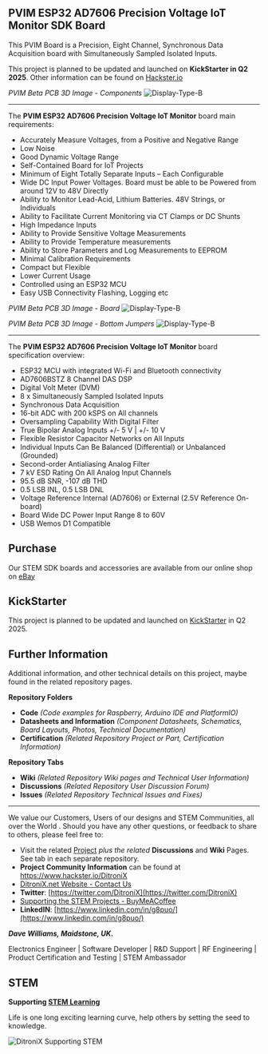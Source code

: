 ## PVIM ESP32 AD7606 Precision Voltage IoT Monitor SDK Board

This PVIM Board is a Precision, Eight Channel, Synchronous Data Acquisition board with Simultaneously Sampled Isolated Inputs.

This project is planned to be updated and launched on **KickStarter in Q2 2025**.  Other information can be found on [Hackster.io](https://www.hackster.io/DitroniX/pvim-esp32-ad7606-precision-voltage-iot-monitor-sdk-board-acbe1f) 

_PVIM Beta PCB 3D Image - Components_
![Display-Type-B](https://ditronix.net/wp-content/uploads/2023/04/PVIM-ESP32-AD7606-SDK-1.2304.101-Beta-PCA.png?raw=true)

------------

 The **PVIM ESP32 AD7606 Precision Voltage IoT Monitor** board main requirements:
 
- Accurately Measure Voltages, from a Positive and Negative Range
- Low Noise
- Good Dynamic Voltage Range
- Self-Contained Board for IoT Projects
- Minimum of Eight Totally Separate Inputs – Each Configurable
- Wide DC Input Power Voltages.  Board must be able to be Powered from around 12V to 48V Directly
- Ability to Monitor Lead-Acid, Lithium Batteries. 48V Strings, or Individuals
- Ability to Facilitate Current Monitoring via CT Clamps or DC Shunts 
- High Impedance Inputs
- Ability to Provide Sensitive Voltage Measurements
- Ability to Provide Temperature measurements
- Ability to Store Parameters and Log Measurements to EEPROM
- Minimal Calibration Requirements
- Compact but Flexible 
- Lower Current Usage
- Controlled using an ESP32 MCU
- Easy USB Connectivity Flashing, Logging etc

_PVIM Beta PCB 3D Image - Board_
![Display-Type-B](https://ditronix.net/wp-content/uploads/2023/04/PVIM-ESP32-AD7606-SDK-1.2304.101-Beta-3D-Angled.png?raw=true)

_PVIM Beta PCB 3D Image - Bottom Jumpers_
![Display-Type-B](https://ditronix.net/wp-content/uploads/2023/04/PVIM-ESP32-AD7606-SDK-1.2304.101-Beta-Bottom-3D.png?raw=true)

------------

 The **PVIM ESP32 AD7606 Precision Voltage IoT Monitor** board specification overview:
 
- ESP32 MCU with integrated Wi-Fi and Bluetooth connectivity 
- AD7606BSTZ 8 Channel DAS DSP
- Digital Volt Meter (DVM)
- 8 x Simultaneously Sampled Isolated Inputs
- Synchronous Data Acquisition
- 16-bit ADC with 200 kSPS on All channels
- Oversampling Capability With Digital Filter
- True Bipolar Analog Inputs +/- 5 V | +/- 10 V
- Flexible Resistor Capacitor Networks on All Inputs
- Individual Inputs Can Be Balanced (Differential) or Unbalanced (Grounded)
- Second-order Antialiasing Analog Filter
- 7 kV ESD Rating On All Analog Input Channels
- 95.5 dB SNR, -107 dB THD
- 0.5 LSB INL,  0.5 LSB DNL
- Voltage Reference Internal (AD7606) or External (2.5V Reference On-board)
- Board Wide DC Power Input Range 8 to 60V
- USB Wemos D1 Compatible


## **Purchase**

Our STEM SDK boards and accessories are available from our online shop on [eBay](https://www.ebay.co.uk/usr/ditronixuk) 

## **KickStarter**

This project is planned to be updated and launched on [KickStarter](https://www.kickstarter.com/profile/ditronix/created) in Q2 2025.

## **Further Information**

Additional information, and other technical details on this project, maybe found in the related repository pages.

**Repository Folders**

 - **Code** *(Code examples for Raspberry, Arduino  IDE and PlatformIO)*
 -  **Datasheets and Information** *(Component Datasheets, Schematics, Board Layouts, Photos, Technical Documentation)*
 - **Certification** *(Related Repository Project or Part, Certification Information)*

**Repository Tabs**

 - **Wiki** *(Related Repository Wiki pages and Technical User Information)*
 - **Discussions** *(Related Repository User Discussion Forum)*
 - **Issues** *(Related Repository Technical Issues and Fixes)*

***

We value our Customers, Users of our designs and STEM Communities, all over the World . Should you have any other questions, or feedback to share to others, please feel free to:

* Visit the related [Project](https://github.com/DitroniX?tab=repositories) *plus the related* **Discussions** and **Wiki** Pages.  See tab in each separate repository.
* **Project Community Information** can be found at https://www.hackster.io/DitroniX
* [DitroniX.net Website - Contact Us](https://ditronix.net/contact/)
* **Twitter**: [https://twitter.com/DitroniX](https://twitter.com/DitroniX)
* [Supporting the STEM Projects - BuyMeACoffee](https://www.buymeacoffee.com/DitroniX)
*  **LinkedIN**: [https://www.linkedin.com/in/g8puo/](https://www.linkedin.com/in/g8puo/)

***Dave Williams, Maidstone, UK.***

Electronics Engineer | Software Developer | R&D Support | RF Engineering | Product Certification and Testing | STEM Ambassador

## STEM

**Supporting [STEM Learning](https://www.stem.org.uk/)**

Life is one long exciting learning curve, help others by setting the seed to knowledge.

![DitroniX Supporting STEM](https://hackster.imgix.net/uploads/attachments/1606838/stem_ambassador_-_100_volunteer_badge_edxfxlrfbc1_bjdqharfoe1_xbqi2KUcri.png?auto=compress%2Cformat&w=540&fit=max)
